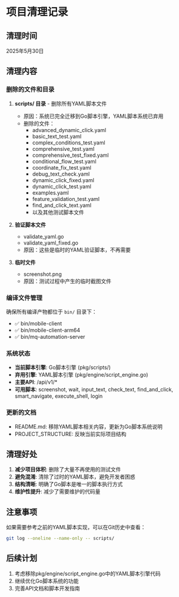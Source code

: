 # 项目清理记录

## 清理时间
2025年5月30日

## 清理内容

### 删除的文件和目录

1. **scripts/ 目录** - 删除所有YAML脚本文件
   - 原因：系统已完全迁移到Go脚本引擎，YAML脚本系统已弃用
   - 删除的文件：
     - advanced_dynamic_click.yaml
     - basic_text_test.yaml
     - complex_conditions_test.yaml
     - comprehensive_test.yaml
     - comprehensive_test_fixed.yaml
     - conditional_flow_test.yaml
     - coordinate_fix_test.yaml
     - debug_text_check.yaml
     - dynamic_click_fixed.yaml
     - dynamic_click_test.yaml
     - examples.yaml
     - feature_validation_test.yaml
     - find_and_click_text.yaml
     - 以及其他测试脚本文件

2. **验证脚本文件**
   - validate_yaml.go
   - validate_yaml_fixed.go
   - 原因：这些是临时的YAML验证脚本，不再需要

3. **临时文件**
   - screenshot.png
   - 原因：测试过程中产生的临时截图文件

### 编译文件管理

确保所有编译产物都位于 `bin/` 目录下：
- ✅ bin/mobile-client
- ✅ bin/mobile-client-arm64  
- ✅ bin/mq-automation-server

### 系统状态

- **当前脚本引擎**: Go脚本引擎 (pkg/scripts/)
- **弃用引擎**: YAML脚本引擎 (pkg/engine/script_engine.go)
- **主要API**: /api/v1/* 
- **可用脚本**: screenshot, wait, input_text, check_text, find_and_click, smart_navigate, execute_shell, login

### 更新的文档

- README.md: 移除YAML脚本相关内容，更新为Go脚本系统说明
- PROJECT_STRUCTURE: 反映当前实际项目结构

## 清理好处

1. **减少项目体积**: 删除了大量不再使用的测试文件
2. **避免混淆**: 清除了过时的YAML脚本，避免开发者困惑
3. **结构清晰**: 明确了Go脚本是唯一的脚本执行方式
4. **维护性提升**: 减少了需要维护的代码量

## 注意事项

如果需要参考之前的YAML脚本实现，可以在Git历史中查看：
```bash
git log --oneline --name-only -- scripts/
```

## 后续计划

1. 考虑移除pkg/engine/script_engine.go中的YAML脚本引擎代码
2. 继续优化Go脚本系统的功能
3. 完善API文档和脚本开发指南
